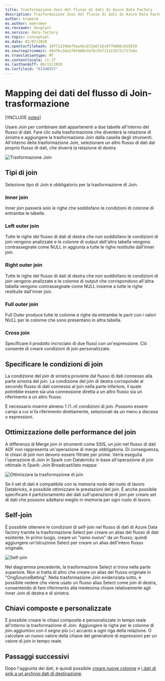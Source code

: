 ```yaml
---
title: Trasformazione Join del flusso di dati di Azure Data Factory
description: Trasformazione Join del flusso di dati di Azure Data Factory
author: kromerm
ms.author: makromer
ms.reviewer: douglasl
ms.service: data-factory
ms.topic: conceptual
ms.date: 02/07/2019
ms.openlocfilehash: 18f713198ef9aa45cb72a6718c0f7b086c019258
ms.sourcegitcommit: d4dfbc34a1f03488e1b7bc5e711a11b72c717ada
ms.translationtype: MT
ms.contentlocale: it-IT
ms.lasthandoff: 06/13/2019
ms.locfileid: "61348557"
---
```

# <a name="mapping-data-flow-join-transformation"></a>Mapping dei dati del flusso di Join-trasformazione

[!INCLUDE [notes](../../includes/data-factory-data-flow-preview.md)]

Usare Join per combinare dati appartenenti a due tabelle all'interno del flusso di dati. Fare clic sulla trasformazione che diventerà la relazione di sinistra e aggiungere la trasformazione Join dalla casella degli strumenti. All'interno della trasformazione Join, selezionare un altro flusso di dati dal proprio flusso di dati, che diverrà la relazione di destra.

![Trasformazione Join](media/data-flow/join.png "Join")

## <a name="join-types"></a>Tipi di join

Selezione tipo di Join è obbligatorio per la trasformazione di Join.

### <a name="inner-join"></a>Inner join

Inner join passerà solo le righe che soddisfano le condizioni di colonne di entrambe le tabelle.

### <a name="left-outer"></a>Left outer join

Tutte le righe del flusso di dati di destra che non soddisfano le condizioni di join vengono analizzate e le colonne di output dell'altra tabella vengono contrassegnate come NULL in aggiunta a tutte le righe restituite dall'inner join.

### <a name="right-outer"></a>Right outer join

Tutte le righe del flusso di dati di destra che non soddisfano le condizioni di join vengono analizzate e le colonne di output che corrispondono all'altra tabella vengono contrassegnate come NULL insieme a tutte le righe restituite dall'inner join.

### <a name="full-outer"></a>Full outer join

Full Outer produce tutte le colonne e righe da entrambe le parti con i valori NULL per le colonne che sono presentano in altra tabella.

### <a name="cross-join"></a>Cross join

Specificare il prodotto incrociato di due flussi con un'espressione. Ciò consente di creare condizioni di join personalizzate.

## <a name="specify-join-conditions"></a>Specificare le condizioni di join

La condizione del join di sinistra proviene dal flusso di dati connesso alla parte sinistra del join. La condizione del join di destra corrisponde al secondo flusso di dati connesso al join nella parte inferiore, il quale potrebbe essere sia una connessione diretta a un altro flusso sia un riferimento a un altro flusso.

È necessario inserire almeno 1 (1..n) condizioni di join. Possono essere campi a cui si fa riferimento direttamente, selezionati da un menu a discesa o espressioni.

## <a name="join-performance-optimizations"></a>Ottimizzazione delle performance del join

A differenza di Merge join in strumenti come SSIS, un join nel flusso di dati ADF non rappresenta un'operazione di merge obbligatoria. Di conseguenza, le chiavi di join non devono essere filtrate per prime. Verrà eseguita l'operazione di Join in Spark con Databricks in base all'operazione di join ottimale in Spark: Join Broadcast/lato mappa:

![Ottimizzare la trasformazione di join](media/data-flow/joinoptimize.png "Ottimizzazione di Join")

Se il set di dati è compatibile con la memoria nodo del ruolo di lavoro Databricks, è possibile ottimizzare le prestazioni del join. È anche possibile specificare il partizionamento dei dati sull'operazione di join per creare set di dati che possono adattarsi meglio in memoria per ogni ruolo di lavoro.

## <a name="self-join"></a>Self-join

È possibile ottenere le condizioni di self-join nel flusso di dati di Azure Data factory tramite la trasformazione Select per creare un alias del flusso di dati esistente. In primo luogo, creare un "ramo nuovo" da un flusso, quindi aggiungere un'istruzione Select per creare un alias dell'intero flusso originale.

![Self-join](media/data-flow/selfjoin.png "Self-join")

Nel diagramma precedente, la trasformazione Select si trova nella parte superiore. Non si tratta di altro che creare un alias del flusso originale in "OrigSourceBatting". Nella trasformazione Join evidenziata sotto, è possibile vedere che viene usato un flusso alias Select come join di destra, consentendo di fare riferimento alla medesima chiave relativamente agli inner Join di destra e di sinistra.

## <a name="composite-and-custom-keys"></a>Chiavi composte e personalizzate

È possibile creare le chiavi composite e personalizzate in tempo reale all'interno la trasformazione di Join. Aggiungere le righe per le colonne di join aggiuntivo con il segno più (+) accanto a ogni riga della relazione. O calcolare un nuovo valore della chiave del generatore di espressioni per un valore di join in tempo reale.

## <a name="next-steps"></a>Passaggi successivi

Dopo l'aggiunta dei dati, è quindi possibile [creare nuove colonne](data-flow-derived-column.md) e [i dati di sink a un archivio dati di destinazione](data-flow-sink.md).
